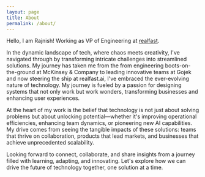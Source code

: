 ```yaml
---
layout: page
title: About
permalink: /about/
---
```


Hello, I am Rajnish! Working as VP of Engineering at [realfast](https://www.realfast.ai/).

In the dynamic landscape of tech, where chaos meets creativity, I've navigated through by transforming intricate challenges into streamlined solutions. My journey has taken me from the from engineering boots-on-the-ground at McKinsey & Company to leading innovative teams at Gojek and now steering the ship at realfast.ai, I've embraced the ever-evolving nature of technology. My journey is fueled by a passion for designing systems that not only work but work wonders, transforming businesses and enhancing user experiences.

At the heart of my work is the belief that technology is not just about solving problems but about unlocking potential—whether it's improving operational efficiencies, enhancing team dynamics, or pioneering new AI capabilities. My drive comes from seeing the tangible impacts of these solutions: teams that thrive on collaboration, products that lead markets, and businesses that achieve unprecedented scalability.

Looking forward to connect, collaborate, and share insights from a journey filled with learning, adapting, and innovating. Let's explore how we can drive the future of technology together, one solution at a time.

